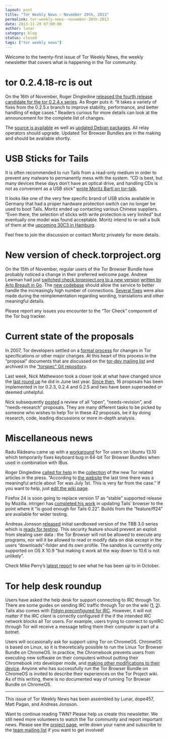 ```yaml
---
layout: post
title: "Tor Weekly News — November 20th, 2013"
permalink: tor-weekly-news--november-20th-2013
date: 2013-11-20 07:00:00
author: lunar
category: blog
status: closed
tags: ["tor weekly news"]
---
```


Welcome to the twenty-first issue of Tor Weekly News, the weekly newsletter that covers what is happening in the Tor community.

tor 0.2.4.18-rc is out
======================

On the 16th of November, Roger Dingledine [released the fourth release candidate for the tor 0.2.4.x series](https://lists.torproject.org/pipermail/tor-talk/2013-November/031110.html). As Roger puts it: “It takes a variety of fixes from the 0.2.5.x branch to improve stability, performance, and better handling of edge cases.” Readers curious for more details can look at the announcement for the complete list of changes.

The [source is available](https://www.torproject.org/dist/) as well as [updated Debian packages](https://www.torproject.org/docs/debian.html#development). All relay operators should upgrade. Updated Tor Browser Bundles are in the making and should be available shortly.

USB Sticks for Tails
====================

It is often recommended to run Tails from a read-only medium in order to prevent any malware to permanently mess with the system. “CD is best, but many devices these days don’t have an optical drive, and handling CDs is not as convenient as a USB stick” [wrote Moritz Bartl on tor-talk](https://lists.torproject.org/pipermail/tor-talk/2013-November/031092.html).

It looks like one of the very few specific brand of USB sticks available in Germany that had a proper hardware protection switch can no longer be used to boot Tails. Moritz ended up contacting various Chinese suppliers. “Even there, the selection of sticks with write protection is very limited” but eventually one model was found acceptable. Moritz intend to re-sell a bulk of them at the [upcoming 30C3 in Hamburg](https://events.ccc.de/congress/2013/).

Feel free to join the discussion or contact Moritz privately for more details.

New version of check.torproject.org
===================================

On the 15th of November, regular users of the Tor Browser Bundle have probably noticed a change in their preferred welcome page. Andrew Lewman had just [switched check.torproject.org to a new version](https://lists.torproject.org/pipermail/tor-talk/2013-November/031126.html) [written by Arlo Breault in Go](https://bugs.torproject.org/9529). The [new codebase](https://gitweb.torproject.org/check.git) should allow the service to better handle the increasingly high number of connections. [Several fixes](https://trac.torproject.org/projects/tor/query?status=closed&changetime=2013-11-15..&component=Tor+Check) were also made during the reimplementation regarding wording, translations and other meaningful details.

Please report any issues you encounter to the “Tor Check” component of the Tor bug tracker.

Current state of the proposals
==============================

In 2007, Tor developers settled on a [formal process](https://gitweb.torproject.org/torspec.git/blob/HEAD:/proposals/001-process.txt) for changes in Tor specifications or other major changes. At this heart of this process in the “proposal” documents that are discussed on the [tor-dev mailing list](https://lists.torproject.org/cgi-bin/mailman/listinfo/tor-dev) and archived in the [“torspec” Git repository](https://gitweb.torproject.org/torspec.git/tree/HEAD:/proposals).

Last week, Nick Mathewson took a closer look at what have changed since the [last round up](https://lists.torproject.org/pipermail/tor-dev/2012-June/003641.html) he did in June last year. [Since then](https://lists.torproject.org/pipermail/tor-dev/2013-November/005797.html), 16 proposals has been implemented in tor 0.2.3, 0.2.4 and 0.2.5 and two have been superseded or deemed unhelpful.

Nick subsequently [posted](https://lists.torproject.org/pipermail/tor-dev/2013-November/005798.html) a review of all “open”, “needs-revision”, and “needs-research” proposals. They are many different tasks to be picked by someone who wishes to help Tor in these 42 proposals, be it by doing research, code, leading discussions or more in-depth analysis.

Miscellaneous news
==================

Radu Rădeanu came up with a [workaround](https://bugs.torproject.org/9353#comment:38) for Tor users on Ubuntu 13.10 which temporarily fixes keyboard bug in 64-bit Tor Browser Bundles when used in combination with IBus.

Roger Dingledine [called for help](https://lists.torproject.org/pipermail/tor-talk/2013-November/031134.html) in the [collection](https://bugs.torproject.org/10182) of the new Tor related articles in the press. “According to [the website](https://www.torproject.org/press/press) the last time there was a meaningful article about Tor was July 1st. This is very far from the case.” If you want to help, just [edit the wiki page](https://trac.torproject.org/projects/tor/wiki/TorArticles).

Firefox 24 is soon going to replace version 17 as “stable” supported release by Mozilla. intrigeri has [completed his work](https://mailman.boum.org/pipermail/tails-dev/2013-November/004165.html) in updating Tails’ browser to the point where it “is good enough for Tails 0.22”. Builds from the “feature/ff24” are available [](http://nightly.tails.boum.org/build_Tails_ISO_feature-ff24/) for wider testing.

Andreas Jonsson [released](https://lists.torproject.org/pipermail/tor-talk/2013-November/031111.html) initial sandboxed version of the TBB 3.0 series which is [ready for testing](https://github.com/trams242/tor-browser-bundle). This security feature should prevent an exploit from stealing user data : the Tor Browser will not be allowed to execute any programs, nor will it be allowed to read or modify data on disk except in the users “downloads”-folder and its own profile. The sandbox is currently only supported on OS X 10.9 “but making it work all the way down to 10.6 is not unlikely”.

Check Mike Perry’s [latest report](https://lists.torproject.org/pipermail/tor-reports/2013-November/000384.html) to see what he has been up to in October.

Tor help desk roundup
=====================

Users have asked the help desk for support connecting to IRC through Tor. There are some guides on sending IRC traffic through Tor on the wiki ([1](https://trac.torproject.org/projects/tor/wiki/doc/TorifyHOWTO/InstantMessaging), [2](https://trac.torproject.org/projects/tor/wiki/doc/TorifyHOWTO/IrcSilc)). Tails also comes with [Pidgin preconfigured for IRC](https://tails.boum.org/doc/anonymous_internet/pidgin/). However, it will not matter if the IRC client is correctly configured if the if the intended IRC network blocks all Tor users. For example, users trying to connect to synIRC through Tor will receive a message telling them their computer is part of a botnet.

Users will occasionally ask for support using Tor on ChromeOS. ChromeOS is based on Linux, so it is theoretically possible to run the Linux Tor Browser Bundle on ChromeOS. In practice, the Chromebook prevents users from executing new software on their computers without putting their Chromebook into developer mode, and [making other modifications to their device](http://www.chromium.org/chromium-os/chromiumos-design-docs/security-overview). Anyone who has successfully run the Tor Browser Bundle on ChromeOS is invited to describe their experiences on the Tor Project wiki. As of this writing, there is no documented way of running Tor Browser Bundle on ChromeOS.

* * * * *

This issue of Tor Weekly News has been assembled by Lunar, dope457, Matt Pagan, and Andreas Jonsson.

Want to continue reading TWN? Please help us create this newsletter. We still need more volunteers to watch the Tor community and report important news. Please see the [project page](https://trac.torproject.org/projects/tor/wiki/TorWeeklyNews), write down your name and subscribe to the [team mailing list](https://lists.torproject.org/cgi-bin/mailman/listinfo/news-team) if you want to get involved!
